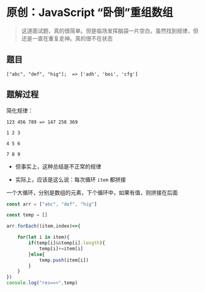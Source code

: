 # 原创：JavaScript “卧倒”重组数组

> 这道面试题，真的很简单。但是临场发挥脑袋一片空白，虽然找到规律，但还是一直在重复走神。真的很不在状态

## 题目

```
["abc", "def", "hig"];  => ['adh', 'bei', 'cfg']
```

## 题解过程

简化规律：

```
123 456 789 => 147 258 369 

1 2 3

4 5 6

7 8 9
```

- 但事实上，这种总结是不正常的规律

- 实际上，应该是这么说：每次循环 `item` 都拼接

一个大循环，分别是数组的元素，下个循环中，如果有值，则拼接在后面

```js
const arr = ["abc", "def", "hig"]

const temp = []

arr.forEach((item,index)=>{

    for(let i in item){
        if(temp[i]&&temp[i].length){
            temp[i]+=item[i]
        }else{
            temp.push(item[i])
        }
    }
})
console.log("res==>",temp)
```